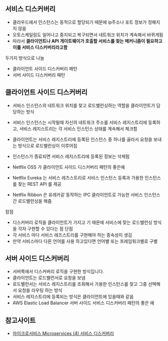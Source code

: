 ## 서비스 디스커버리
- 클라우드에서 인스턴스는 동적으로 할당되기 때문에 ip주소나 포트 정보가 정해지지 않음
- 오토스케일링도 일어나고 중지되고 복구되면서 네트워크 위치가 계속해서 바뀌게됨
- 따라서 **클라이언트나 API 게이트웨이가 호출할 서비스를 찾는 메커니즘이 필요하고 이를 서비스 디스커버리라고함**

두가지 방식으로 나눔
- 클라이언트 사이드 디스커버리 패턴
- 서버 사이드 디스커버리 패턴

## 클라이언트 사이드 디스커버리
- 서비스 인스턴스의 네트워크 위치를 찾고 로드밸런싱하는 역할을 클라이언트가 담당하는 방식
- 서비스 인스턴스는 시작될때 자신의 네트워크 주소를 서비스 레지스트리에 등록하고, 서비스 레지스트리는 각 서비스 인스턴스 상태를 계속해서 체크함
- 클라이언트는 서비스 레지스트리에 등록된 인스턴스 중 하나를 골라서 요청을 보내는 방식으로 로드밸런싱이 이루어짐
- 인스턴스가 종료되면 서비스 레지스트리에 등록된 정보는 삭제됨

- Netflix OSS 가 클라이언트 사이드 디스커버리 패턴의 좋은예
- Netflix Eureka 는 서비스 레즈스트리로 서비스 인스턴스 등록과 가용한 인스턴스를 찾는 REST API 를 제공
- Netflix Ribbon 은 유레카같 동작하는 IPC 클라이언트로 가능한 서비스 인스턴스 간 로드밸런싱을 해줌

잠점
- 디스커버리 로직을 클라이언트가 가지고 기 때문에 서비스에 맞는 로드밸런싱 방식을 각자 구현할 수 있다는 점
단점
- 각 서비스 마다 서비스 레즈스트리를 구현해야 하는 종속성이 생김
- 만약 서비스마다 다른 언어를 사용 하고있다면 언어별 또는 프레임워크별로 구별

## 서버 사이드 디스커버리
- 서버쪽에서 디스커버리 로직을 구현한 방식입니다.
- 클라이언트는 로드밸런서로 요청을 보냄
- 로드밸런서는 서비스 레지스트리를 조회해서 가용한 인스턴스를 찾고 그중 선택해서 요청을 라우팅 하는 방식
- 서비스 레지스트리에 등록되는 방식은 클라이언트에 있을때와 같음
- AWS Elastic Load Balancer 서버 사이드 서비스 디스커버리 패턴의 좋은 예



## 참고사이트
- [마이크로서비스 Microservices (4) 서비스 디스커버리](https://futurecreator.github.io/2018/10/18/service-discovery-in-microservices/)
